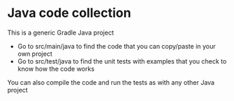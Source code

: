 # Java code collection
This is a generic Gradle Java project

* Go to src/main/java to find the code that you can copy/paste in your own project
* Go to src/test/java to find the unit tests with examples that you check to know how the code works

You can also compile the code and run the tests as with any other Java project
